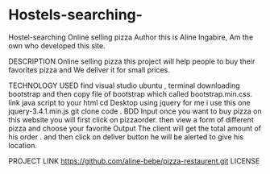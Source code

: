 # Hostels-searching-
Hostel-searching
Online selling pizza
Author
this is Aline Ingabire, Am the own who developed this site.

DESCRIPTION
Online selling pizza
this project will help people to buy their favorites pizza and We deliver it for small prices.

TECHNOLOGY USED
find visual studio
ubuntu , terminal
downloading bootstrap and then copy file of bootstrap which called bootstrap.min.css.
link java script to your html
cd Desktop
using jquery for me i use this one jquery-3.4.1.min.js
git clone
code .
BDD
Input once you want to buy pizza on this website you will first click on pizzaorder. then view a form of different pizza and choose your favorite Output The client will get the total amount of his order . and then click on deliver button he will be alerted to give his location.

PROJECT LINK
https://github.com/aline-bebe/pizza-restaurent.git
LICENSE
